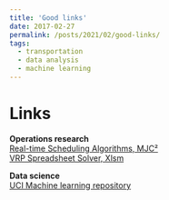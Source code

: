 ```yaml
---
title: 'Good links'
date: 2017-02-27
permalink: /posts/2021/02/good-links/
tags:
  - transportation
  - data analysis
  - machine learning
---
```


# Links  
**Operations research**  
[Real-time Scheduling Algorithms, MJC²](https://www.mjc2.com/research-scheduling-algorithms.htm)  
[VRP Spreadsheet Solver, Xlsm](https://people.bath.ac.uk/ge277/vrp-spreadsheet-solver/)  

**Data science**  
[UCI Machine learning repository](https://archive.ics.uci.edu/ml/datasets.php)



